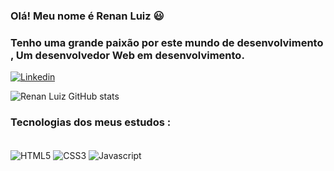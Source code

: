 
### Olá! Meu nome é  Renan Luiz  😃
### Tenho uma grande paixão por este  mundo de desenvolvimento , Um desenvolvedor Web em desenvolvimento.
[![Linkedin](https://img.shields.io/badge/LinkedIn-0077B5?style=for-the-badge&logo=linkedin&logoColor=white)](https://www.linkedin.com/in/renanluiz96/)

![Renan Luiz GitHub stats](https://github-readme-stats.vercel.app/api?username=Renanluiz96&show_icons=true&theme=dracula)

### Tecnologias dos meus estudos :

<div style="display: inline_block"><br/>
  <img align="center" alt="HTML5" src="https://img.shields.io/badge/HTML5-E34F26?style=for-the-badge&logo=html5&logoColor=white" />
  <img align="center" alt="CSS3" src="https://img.shields.io/badge/CSS-239120?&style=for-the-badge&logo=css3&logoColor=white" />
  <img align="center" alt="Javascript" src="https://img.shields.io/badge/JavaScript-F7DF1E?style=for-the-badge&logo=javascript&logoColor=black" />
</div>
